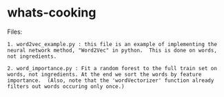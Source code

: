 # whats-cooking

Files:

    1. word2vec_example.py : this file is an example of implementing the neural network method, "Word2Vec" in python.  This is done on words, not ingredients.
    
    2. word_importance.py : Fit a random forest to the full train set on words, not ingredients. At the end we sort the words by feature importance.  (Also, note that the 'wordVectorizer' function already filters out words occuring only once.)
